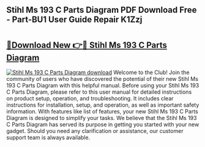 ## Stihl Ms 193 C Parts Diagram PDF Download Free - Part-BU1 User Guide Repair K1Zzj

# <h2><a href="http://dfm22k.blite.top/?on=Stihl+Ms+193+C+Parts+Diagram">🔗Download New 👉🔴 Stihl Ms 193 C Parts Diagram</a></h2>

[![Stihl Ms 193 C Parts Diagram download](https://i.imgur.com/lujVjoI.png)](http://dfm22k.blite.top/?on=Stihl+Ms+193+C+Parts+Diagram)
Welcome to the Club! Join the community of users who have discovered the potential of their new Stihl Ms 193 C Parts Diagram with this helpful manual. Before using your Stihl Ms 193 C Parts Diagram, please refer to this user manual for detailed instructions on product setup, operation, and troubleshooting. It includes clear instructions for installation, setup, and operation, as well as important safety information. With features like list of features, your new Stihl Ms 193 C Parts Diagram is designed to simplify your tasks. We believe that the Stihl Ms 193 C Parts Diagram has served its purpose in getting you started with your new gadget. Should you need any clarification or assistance, our customer support team is always available.
